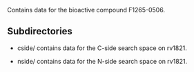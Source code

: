 Contains data for the bioactive compound F1265-0506.

## Subdirectories

- cside/ contains data for the C-side search space on rv1821.

- nside/ contains data for the N-side search space on rv1821.

